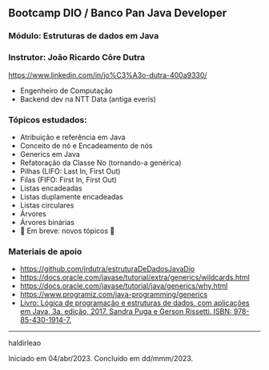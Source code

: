 ## Bootcamp DIO / Banco Pan Java Developer
### Módulo: Estruturas de dados em Java
### Instrutor: João Ricardo Côre Dutra
https://www.linkedin.com/in/jo%C3%A3o-dutra-400a9330/

- Engenheiro de Computação
- Backend dev na NTT Data (antiga everis)

### Tópicos estudados:
- Atribuição e referência em Java
- Conceito de nó e Encadeamento de nós
- Generics em Java
- Refatoração da Classe No (tornando-a genérica)
- Pilhas (LIFO: Last In, First Out)
- Filas (FIFO: First In, First Out)
- Listas encadeadas
- Listas duplamente encadeadas
- Listas circulares
- Árvores
- Árvores binárias
- 🚧 Em breve: novos tópicos 🚧

### Materiais de apoio
- https://github.com/jrdutra/estruturaDeDadosJavaDio
- https://docs.oracle.com/javase/tutorial/extra/generics/wildcards.html
- https://docs.oracle.com/javase/tutorial/java/generics/why.html
- https://www.programiz.com/java-programming/generics
- [Livro: Lógica de programação e estruturas de dados, com aplicações em Java, 3a. edição, 2017. Sandra Puga e Gerson Rissetti. ISBN: 978-85-430-1914-7.](https://www.amazon.com/-/pt/dp/B06Y2CX7XM)
---
haldirleao

Iniciado em 04/abr/2023. Concluído em dd/mmm/2023.